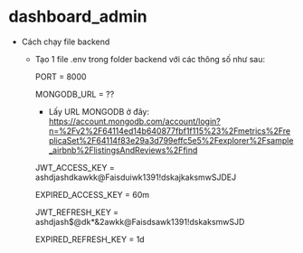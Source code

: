 # dashboard_admin

- Cách chạy file backend
  + Tạo 1 file .env trong folder backend với các thông số như sau:
    
    PORT = 8000

    MONGODB_URL = ??

     - Lấy URL MONGODB ở đây:
     https://account.mongodb.com/account/login?n=%2Fv2%2F64114ed14b640877fbf1f115%23%2Fmetrics%2FreplicaSet%2F64114f83e29a3d799effc5e5%2Fexplorer%2Fsample_airbnb%2FlistingsAndReviews%2Ffind

    JWT_ACCESS_KEY = ashdjashdkawkk@Faisduiwk1391!dskajkaksmwSJDEJ

    EXPIRED_ACCESS_KEY = 60m

    JWT_REFRESH_KEY = ashdjash$@dk*&2awkk@Faisdsawk1391!dskaksmwSJD

    EXPIRED_REFRESH_KEY = 1d
